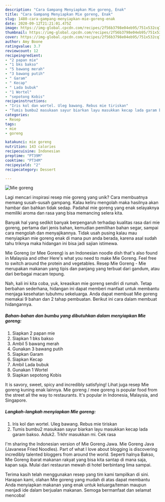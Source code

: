 ```yaml
---
description: "Cara Gampang Menyiapkan Mie goreng, Enak"
title: "Cara Gampang Menyiapkan Mie goreng, Enak"
slug: 1480-cara-gampang-menyiapkan-mie-goreng-enak
date: 2020-09-12T21:21:01.475Z
image: https://img-global.cpcdn.com/recipes/2f56b3798e04eb95/751x532cq70/mie-goreng-foto-resep-utama.jpg
thumbnail: https://img-global.cpcdn.com/recipes/2f56b3798e04eb95/751x532cq70/mie-goreng-foto-resep-utama.jpg
cover: https://img-global.cpcdn.com/recipes/2f56b3798e04eb95/751x532cq70/mie-goreng-foto-resep-utama.jpg
author: Amy Boone
ratingvalue: 3.7
reviewcount: 12
recipeingredient:
- "2 papan mie"
- "1 bks bakso"
- "5 bawang merah"
- "3 bawang putih"
- " Garam"
- " Kecap"
- " Lada bubuk"
- "1 Wortel"
- "sepotong Kobis"
recipeinstructions:
- "Iris kol dan wortel. Uleg bawang. Rebus mie tiriskan"
- "Tumis bumbu2 masukaan sayur biarkan layu masukkan kecap lada garam bakso. Aduk2. Trkhr masukkan mi. Cek rasa"
categories:
- Resep
tags:
- mie
- goreng

katakunci: mie goreng 
nutrition: 143 calories
recipecuisine: Indonesian
preptime: "PT39M"
cooktime: "PT34M"
recipeyield: "2"
recipecategory: Dessert

---
```



![Mie goreng](https://img-global.cpcdn.com/recipes/2f56b3798e04eb95/751x532cq70/mie-goreng-foto-resep-utama.jpg)

Lagi mencari inspirasi resep mie goreng yang unik? Cara membuatnya memang susah-susah gampang. Kalau keliru mengolah maka hasilnya akan hambar dan bahkan tidak sedap. Padahal mie goreng yang enak selayaknya memiliki aroma dan rasa yang bisa memancing selera kita.

Banyak hal yang sedikit banyak berpengaruh terhadap kualitas rasa dari mie goreng, pertama dari jenis bahan, kemudian pemilihan bahan segar, sampai cara mengolah dan menyajikannya. Tidak usah pusing kalau mau menyiapkan mie goreng enak di mana pun anda berada, karena asal sudah tahu triknya maka hidangan ini bisa jadi sajian istimewa.

Mie Goreng (or Mee Goreng) is an Indonesian noodle dish that&#39;s also found in Malaysia and other Here&#39;s what you need to make Mie Goreng. Feel free to switch around the protein and vegetables. Resep Mie Goreng - Mie merupakan makanan yang tipis dan panjang yang terbuat dari gandum, atau dari berbagai macam tepung.


Nah, kali ini kita coba, yuk, kreasikan mie goreng sendiri di rumah. Tetap berbahan sederhana, hidangan ini dapat memberi manfaat untuk membantu menjaga kesehatan tubuhmu sekeluarga. Anda dapat membuat Mie goreng memakai 9 bahan dan 2 tahap pembuatan. Berikut ini cara dalam membuat hidangannya.

<!--inarticleads1-->

##### Bahan-bahan dan bumbu yang dibutuhkan dalam menyiapkan Mie goreng:

1. Siapkan 2 papan mie
1. Siapkan 1 bks bakso
1. Ambil 5 bawang merah
1. Gunakan 3 bawang putih
1. Siapkan  Garam
1. Siapkan  Kecap
1. Ambil  Lada bubuk
1. Gunakan 1 Wortel
1. Siapkan sepotong Kobis


It is savory, sweet, spicy and incredibly satisfying! Lihat juga resep Mie goreng kuning enak lainnya. Mie goreng / mee goreng is popular food from the street all the way to restaurants. It&#39;s popular in Indonesia, Malaysia, and Singapore. 

<!--inarticleads2-->

##### Langkah-langkah menyiapkan Mie goreng:

1. Iris kol dan wortel. Uleg bawang. Rebus mie tiriskan
1. Tumis bumbu2 masukaan sayur biarkan layu masukkan kecap lada garam bakso. Aduk2. Trkhr masukkan mi. Cek rasa


I&#39;m sharing the Indonesian version of Mie Goreng Jawa. Mie Goreng Java (Javanese Fried Noodles). Part of what I love about blogging is discovering incredibly talented bloggers from around the world. Seperti halnya Bakso, Mie Goreng ibarat makanan rakyat yang bisa kita santap di mana saja, kapan saja. Mulai dari restauran mewah di hotel berbintang lima sampai. 

Terima kasih telah menggunakan resep yang tim kami tampilkan di sini. Harapan kami, olahan Mie goreng yang mudah di atas dapat membantu Anda menyiapkan makanan yang enak untuk keluarga/teman maupun menjadi ide dalam berjualan makanan. Semoga bermanfaat dan selamat mencoba!
